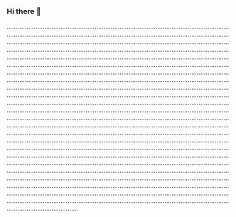 ### Hi there 👋

........................................................................................................................................................................................................................................................................................................................................................................................................................................................................................................................................................................................................................................................................................................................................................................................................................................................................................................................................................................................................................................................................................................................................................................................................................................................................................................................................................................................................................................................................................................................................................................................................................................................................................................................................................................................................................................................................................................................................................................................................................................................................................................................................................................................................................................................................................................................................................................................................................................................................................................................................................................................................................................................................................................................................................................................................................................................................................................................................................................................................................................................................................................................................